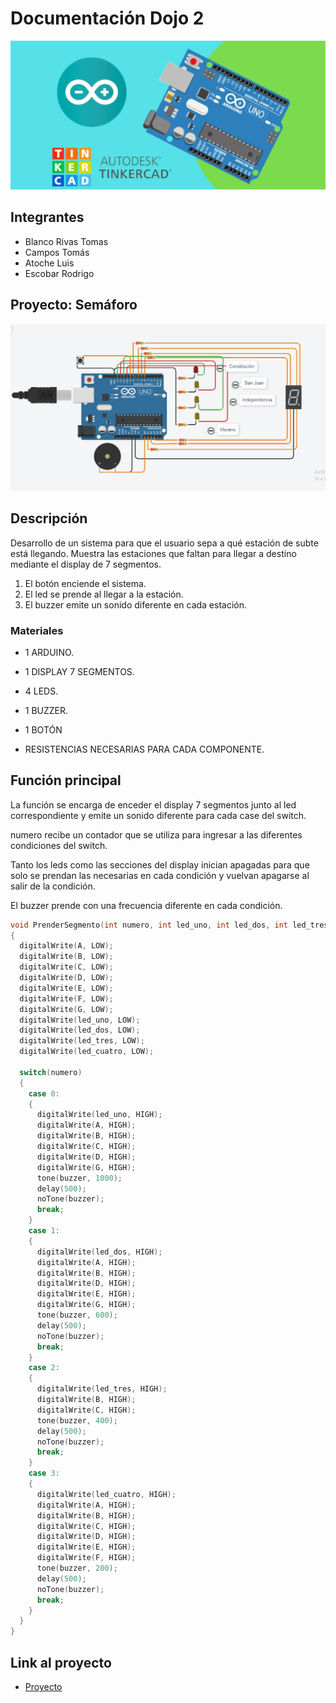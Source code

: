 # Documentación Dojo 2

![portada](img/ArduinoTinkercad.jpg)

## Integrantes
* Blanco Rivas Tomas
* Campos Tomás
* Atoche Luis
* Escobar Rodrigo

## Proyecto: Semáforo
![proyecto](img/Subte.png)

## Descripción
Desarrollo de un sistema para que el usuario sepa a qué estación de subte está llegando. Muestra las estaciones que faltan para llegar a destino mediante el display de 7 segmentos.
1. El botón enciende el sistema.
2. El led se prende al llegar a la estación.
3. El buzzer emite un sonido diferente en cada estación.
  
### Materiales
* 1 ARDUINO.

* 1 DISPLAY 7 SEGMENTOS.

* 4 LEDS.

* 1 BUZZER.

* 1 BOTÓN

* RESISTENCIAS NECESARIAS PARA CADA COMPONENTE.

## Función principal
La función se encarga de enceder el display 7 segmentos junto al led correspondiente y emite un sonido diferente para cada case del switch.

numero recibe un contador que se utiliza para ingresar a las diferentes condiciones del switch.

Tanto los leds como las secciones del display inician apagadas para que solo se prendan las necesarias en cada condición y vuelvan apagarse al salir de la condición.

El buzzer prende con una frecuencia diferente en cada condición.

```C++
void PrenderSegmento(int numero, int led_uno, int led_dos, int led_tres, int led_cuatro, int buzzer)
{
  digitalWrite(A, LOW);
  digitalWrite(B, LOW);
  digitalWrite(C, LOW);
  digitalWrite(D, LOW);
  digitalWrite(E, LOW);
  digitalWrite(F, LOW);
  digitalWrite(G, LOW);
  digitalWrite(led_uno, LOW);
  digitalWrite(led_dos, LOW);
  digitalWrite(led_tres, LOW);
  digitalWrite(led_cuatro, LOW);
  
  switch(numero)
  {
    case 0:
    {
      digitalWrite(led_uno, HIGH);
      digitalWrite(A, HIGH);
      digitalWrite(B, HIGH);
      digitalWrite(C, HIGH);
      digitalWrite(D, HIGH);
      digitalWrite(G, HIGH);
      tone(buzzer, 1000);
      delay(500);
      noTone(buzzer);
      break;
    }
    case 1:
    {
      digitalWrite(led_dos, HIGH);
      digitalWrite(A, HIGH);
      digitalWrite(B, HIGH);
      digitalWrite(D, HIGH);
      digitalWrite(E, HIGH);
      digitalWrite(G, HIGH);
      tone(buzzer, 600);
      delay(500);
      noTone(buzzer);
      break;
    }
    case 2:
    {
      digitalWrite(led_tres, HIGH);
      digitalWrite(B, HIGH);
      digitalWrite(C, HIGH);
      tone(buzzer, 400);
      delay(500);
      noTone(buzzer);
      break;
    }
    case 3:
    {
      digitalWrite(led_cuatro, HIGH);
      digitalWrite(A, HIGH);
      digitalWrite(B, HIGH);
      digitalWrite(C, HIGH);
      digitalWrite(D, HIGH);
      digitalWrite(E, HIGH);
      digitalWrite(F, HIGH);
      tone(buzzer, 200);
      delay(500);
      noTone(buzzer);
      break;
    }
  }
}
```

## Link al proyecto
* [Proyecto](https://www.tinkercad.com/things/6YA66ADFYq2-ejercicio-subte-parte-2-tomas-blanco-rivas/editel?sharecode=rl6EYjBLHjxwDtvBhoVDsmGrejKv2aXMF1LG9Rl8HpI)